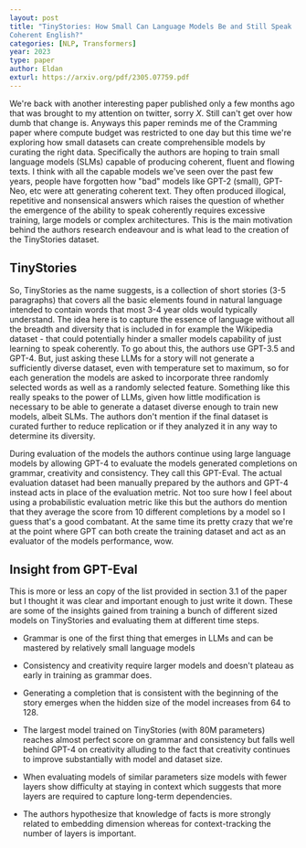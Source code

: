 ```yaml
---
layout: post
title: "TinyStories: How Small Can Language Models Be and Still Speak
Coherent English?"
categories: [NLP, Transformers]
year: 2023
type: paper
author: Eldan
exturl: https://arxiv.org/pdf/2305.07759.pdf
---
```

We're back with another interesting paper published only a few months ago that was brought to my attention on twitter, sorry *X*. Still can't get over how dumb that change is. Anyways this paper reminds me of the Cramming paper where compute budget was restricted to one day but this time we're exploring how small datasets can create comprehensible models by curating the right data. Specifically the authors are hoping to train small language models (SLMs) capable of producing coherent, fluent and flowing texts. I think with all the capable models we've seen over the past few years, people have forgotten how "bad" models like GPT-2 (small), GPT-Neo, etc were att generating coherent text. They often produced illogical, repetitive and nonsensical answers which raises the question of whether the emergence of the ability to speak coherently requires excessive training, large models or complex architectures. This is the main motivation behind the authors research endeavour and is what lead to the creation of the TinyStories dataset.

## TinyStories
So, TinyStories as the name suggests, is a collection of short stories (3-5 paragraphs) that covers all the basic elements found in natural language intended to contain words that most 3-4 year olds would typically understand. The idea here is to capture the essence of language without all the breadth and diversity that is included in for example the Wikipedia dataset - that could potentially hinder a smaller models capability of just learning to speak coherently. To go about this, the authors use GPT-3.5 and GPT-4. But, just asking these LLMs for a story will not generate a sufficiently diverse dataset, even with temperature set to maximum, so for each generation the models are asked to incorporate three randomly selected words as well as a randomly selected feature. Something like this really speaks to the power of LLMs, given how little modification is necessary to be able to generate a dataset diverse enough to train new models, albeit SLMs. The authors don't mention if the final dataset is curated further to reduce replication or if they analyzed it in any way to determine its diversity. 

During evaluation of the models the authors continue using large language models by allowing GPT-4 to evaluate the models generated completions on grammar, creativity and consistency. They call this GPT-Eval. The actual evaluation dataset had been manually prepared by the authors and GPT-4 instead acts in place of the evaluation metric. Not too sure how I feel about using a probabilistic evaluation metric like this but the authors do mention that they average the score from 10 different completions by a model so I guess that's a good combatant. At the same time its pretty crazy that we're at the point where GPT can both create the training dataset and act as an evaluator of the models performance, wow. 

## Insight from GPT-Eval
This is more or less an copy of the list provided in section 3.1 of the paper but I thought it was clear and important enough to just write it down. These are some of the insights gained from training a bunch of different sized models on TinyStories and evaluating them at different time steps.
- Grammar is one of the first thing that emerges in LLMs and can be mastered by relatively small language models

- Consistency and creativity require larger models and doesn't plateau as early in training as grammar does.

- Generating a completion that is consistent with the beginning of the story emerges when the hidden size of the model increases from 64 to 128.

- The largest model trained on TinyStories (with 80M parameters) reaches almost perfect score on grammar and consistency but falls well behind GPT-4 on creativity alluding to the fact that creativity continues to improve substantially with model and dataset size. 

- When evaluating models of similar parameters size models with fewer layers show difficulty at staying in context which suggests that more layers are required to capture long-term dependencies.

- The authors hypothesize that knowledge of facts is more strongly related to embedding dimension whereas for context-tracking the number of layers is important. 
